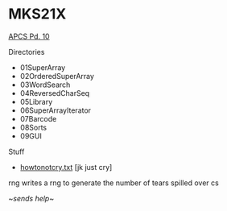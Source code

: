 # **MKS21X**

[APCS Pd. 10](http://www.stuycs.org/courses/apcs/k/notes)

Directories
  - 01SuperArray
  - 02OrderedSuperArray
  - 03WordSearch
  - 04ReversedCharSeq
  - 05Library
  - 06SuperArrayIterator
  - 07Barcode
  - 08Sorts
  - 09GUI

Stuff 
  - [howtonotcry.txt](https://github.com/rachel-ng/MKS21X/blob/master/howtonotcry.txt) [jk just cry]

rng writes a rng to generate the number of tears spilled over cs

~*sends help*~
